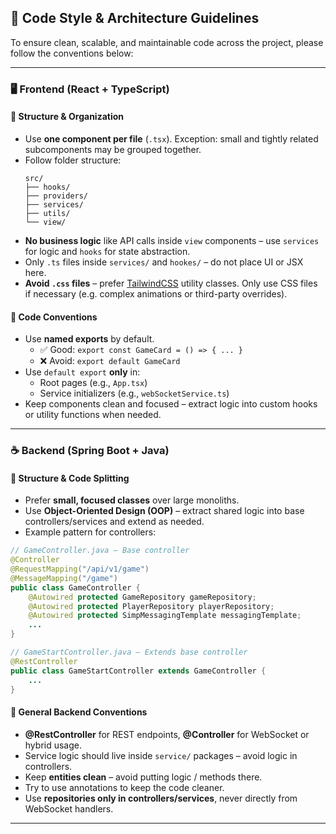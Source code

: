## 🧭 Code Style & Architecture Guidelines

To ensure clean, scalable, and maintainable code across the project, please follow the conventions below:

---

### 🖥 Frontend (React + TypeScript)

#### 🔹 Structure & Organization

- Use **one component per file** (`.tsx`). Exception: small and tightly related subcomponents may be grouped together.
- Follow folder structure:
  ```
  src/
  ├── hooks/
  ├── providers/
  ├── services/
  ├── utils/
  └── view/
  ```
- **No business logic** like API calls inside `view` components – use `services` for logic and `hooks` for state abstraction.
- Only `.ts` files inside `services/` and `hookes/` – do not place UI or JSX here.
- **Avoid `.css` files** – prefer [TailwindCSS](https://tailwindcss.com/docs) utility classes. Only use CSS files if necessary (e.g. complex animations or third-party overrides).

#### 🔹 Code Conventions

- Use **named exports** by default.
  - ✅ Good: `export const GameCard = () => { ... }`
  - ❌ Avoid: `export default GameCard`
- Use `default export` **only** in:
  - Root pages (e.g., `App.tsx`)
  - Service initializers (e.g., `webSocketService.ts`)
- Keep components clean and focused – extract logic into custom hooks or utility functions when needed.

---

### ☕ Backend (Spring Boot + Java)

#### 🔹 Structure & Code Splitting

- Prefer **small, focused classes** over large monoliths.
- Use **Object-Oriented Design (OOP)** – extract shared logic into base controllers/services and extend as needed.
- Example pattern for controllers:

```java
// GameController.java – Base controller
@Controller
@RequestMapping("/api/v1/game")
@MessageMapping("/game")
public class GameController {
    @Autowired protected GameRepository gameRepository;
    @Autowired protected PlayerRepository playerRepository;
    @Autowired protected SimpMessagingTemplate messagingTemplate;
    ...
}
```

```java
// GameStartController.java – Extends base controller
@RestController
public class GameStartController extends GameController {
    ...
}
```

#### 🔹 General Backend Conventions

- **@RestController** for REST endpoints, **@Controller** for WebSocket or hybrid usage.
- Service logic should live inside `service/` packages – avoid logic in controllers.
- Keep **entities clean** – avoid putting logic / methods there.
- Try to use annotations to keep the code cleaner.
- Use **repositories only in controllers/services**, never directly from WebSocket handlers.

---